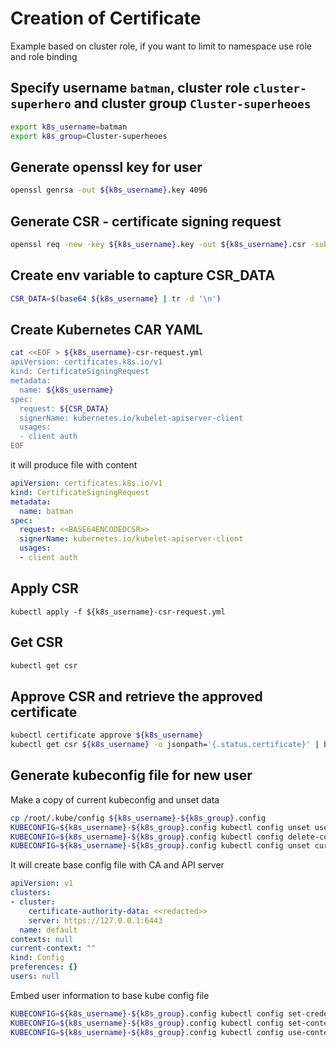 # Creation of Certificate 

Example based on cluster role, if you want to limit to namespace use role and role binding

## Specify username `batman`, cluster role `cluster-superhero` and cluster group `Cluster-superheoes`

```bash
export k8s_username=batman
export k8s_group=Cluster-superheoes
```

## Generate openssl key for user

```bash
openssl genrsa -out ${k8s_username}.key 4096
```

## Generate CSR - certificate signing request

```bash
openssl req -new -key ${k8s_username}.key -out ${k8s_username}.csr -subj "/CN=${k8s_username}/0=${k8s_group}" -sha256
```

## Create env variable to capture CSR_DATA

```bash
CSR_DATA=$(base64 ${k8s_username} | tr -d '\n')
```

## Create Kubernetes CAR YAML

```bash
cat <<EOF > ${k8s_username}-csr-request.yml
apiVersion: certificates.k8s.io/v1
kind: CertificateSigningRequest
metadata:
  name: ${k8s_username}
spec:
  request: ${CSR_DATA}
  signerName: kubernetes.io/kubelet-apiserver-client
  usages:
  - client auth
EOF
```

it will produce file with content

```yaml
apiVersion: certificates.k8s.io/v1
kind: CertificateSigningRequest
metadata:
  name: batman
spec:
  request: <<BASE64ENCODEDCSR>>
  signerName: kubernetes.io/kubelet-apiserver-client
  usages:
  - client auth
```

## Apply CSR

```
kubectl apply -f ${k8s_username}-csr-request.yml
```

## Get CSR

```bash
kubectl get csr
```

## Approve CSR and retrieve the approved certificate
```bash
kubectl certificate approve ${k8s_username}
kubectl get csr ${k8s_username} -o jsonpath='{.status.certificate}' | base64 --decode > ${k8s_username}.crt
```

## Generate kubeconfig file for new user

Make a copy of current kubeconfig and unset data

```bash
cp /root/.kube/config ${k8s_username}-${k8s_group}.config
KUBECONFIG=${k8s_username}-${k8s_group}.config kubectl config unset users.default
KUBECONFIG=${k8s_username}-${k8s_group}.config kubectl config delete-context default
KUBECONFIG=${k8s_username}-${k8s_group}.config kubectl config unset current-context
```

It will create base config file with CA and API server

```yaml
apiVersion: v1
clusters:
- cluster:
    certificate-authority-data: <<redacted>>
    server: https://127.0.0.1:6443
  name: default
contexts: null
current-context: ""
kind: Config
preferences: {}
users: null
```

Embed user information to base kube config file

```bash
KUBECONFIG=${k8s_username}-${k8s_group}.config kubectl config set-credentials ${k8s_username} --client-certificate=${k8s_username}.crt --client-key=${k8s_username}.key --embed-certs=true
KUBECONFIG=${k8s_username}-${k8s_group}.config kubectl config set-context default --user ${k8s_username}
KUBECONFIG=${k8s_username}-${k8s_group}.config kubectl config use-context default
```